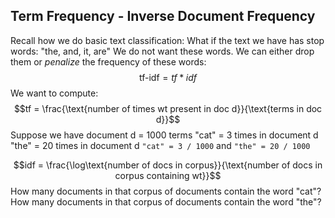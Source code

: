 ## Term Frequency - Inverse Document Frequency
Recall how we do basic text classification:
What if the text we have has stop words: "the, and, it, are"
We do not want these words. We can either drop them or *penalize* the frequency of these words: 
$$\text{tf-idf} = tf * idf$$
We want to compute: 
$$tf = \frac{\text{number of times wt present in doc d}}{\text{terms in doc d}}$$
Suppose we have document d = 1000 terms
"cat" = 3 times in document d
"the" = 20 times in document d
`"cat" = 3 / 1000` and `"the" = 20 / 1000`

$$idf = \frac{\log\text{number of docs in corpus}}{\text{number of docs in corpus containing wt}}$$
How many documents in that corpus of documents contain the word "cat"?
How many documents in that corpus of documents contain the word "the"?

